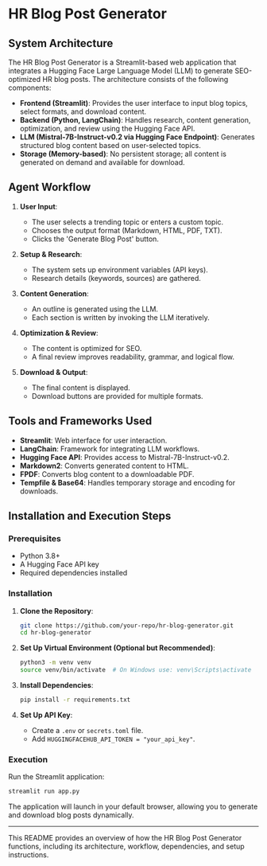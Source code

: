 # HR Blog Post Generator

## System Architecture

The HR Blog Post Generator is a Streamlit-based web application that integrates a Hugging Face Large Language Model (LLM) to generate SEO-optimized HR blog posts. The architecture consists of the following components:

- **Frontend (Streamlit)**: Provides the user interface to input blog topics, select formats, and download content.
- **Backend (Python, LangChain)**: Handles research, content generation, optimization, and review using the Hugging Face API.
- **LLM (Mistral-7B-Instruct-v0.2 via Hugging Face Endpoint)**: Generates structured blog content based on user-selected topics.
- **Storage (Memory-based)**: No persistent storage; all content is generated on demand and available for download.

## Agent Workflow

1. **User Input**:
   - The user selects a trending topic or enters a custom topic.
   - Chooses the output format (Markdown, HTML, PDF, TXT).
   - Clicks the 'Generate Blog Post' button.

2. **Setup & Research**:
   - The system sets up environment variables (API keys).
   - Research details (keywords, sources) are gathered.

3. **Content Generation**:
   - An outline is generated using the LLM.
   - Each section is written by invoking the LLM iteratively.

4. **Optimization & Review**:
   - The content is optimized for SEO.
   - A final review improves readability, grammar, and logical flow.

5. **Download & Output**:
   - The final content is displayed.
   - Download buttons are provided for multiple formats.

## Tools and Frameworks Used

- **Streamlit**: Web interface for user interaction.
- **LangChain**: Framework for integrating LLM workflows.
- **Hugging Face API**: Provides access to Mistral-7B-Instruct-v0.2.
- **Markdown2**: Converts generated content to HTML.
- **FPDF**: Converts blog content to a downloadable PDF.
- **Tempfile & Base64**: Handles temporary storage and encoding for downloads.

## Installation and Execution Steps

### Prerequisites
- Python 3.8+
- A Hugging Face API key
- Required dependencies installed

### Installation
1. **Clone the Repository**:
   ```bash
   git clone https://github.com/your-repo/hr-blog-generator.git
   cd hr-blog-generator
   ```

2. **Set Up Virtual Environment (Optional but Recommended)**:
   ```bash
   python3 -m venv venv
   source venv/bin/activate  # On Windows use: venv\Scripts\activate
   ```

3. **Install Dependencies**:
   ```bash
   pip install -r requirements.txt
   ```

4. **Set Up API Key**:
   - Create a `.env` or `secrets.toml` file.
   - Add `HUGGINGFACEHUB_API_TOKEN = "your_api_key"`.

### Execution

Run the Streamlit application:
```bash
streamlit run app.py
```

The application will launch in your default browser, allowing you to generate and download blog posts dynamically.

---

This README provides an overview of how the HR Blog Post Generator functions, including its architecture, workflow, dependencies, and setup instructions.

